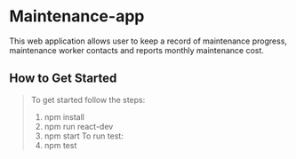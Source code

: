 # Maintenance-app 
This web application allows user to keep a record of maintenance progress, maintenance worker contacts and reports monthly maintenance cost.

 
## How to Get Started ##
  > To get started follow the steps:
  > 1. npm install 
  > 2. npm run react-dev
  > 3. npm start
  > To run test:
  > 1. npm test